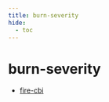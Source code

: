 ```yaml
---
title: burn-severity
hide:
  - toc
---
```


# burn-severity

- [fire-cbi](/data-library/fire-cbi/)  
  <small></small>